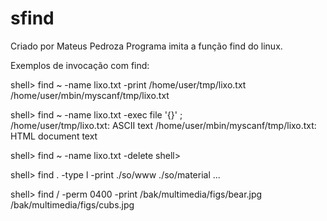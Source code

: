 # sfind


Criado por Mateus Pedroza
Programa imita a função find do linux.


Exemplos de invocação com find:

shell> find ~ -name lixo.txt -print
/home/user/tmp/lixo.txt
/home/user/mbin/myscanf/tmp/lixo.txt

shell> find ~ -name lixo.txt -exec file '{}' \;  
/home/user/tmp/lixo.txt: ASCII text
/home/user/mbin/myscanf/tmp/lixo.txt: HTML document text  

shell> find ~ -name lixo.txt -delete
shell>

shell> find . -type l -print
./so/www
./so/material
...

shell> find / -perm 0400 -print
/bak/multimedia/figs/bear.jpg
/bak/multimedia/figs/cubs.jpg
